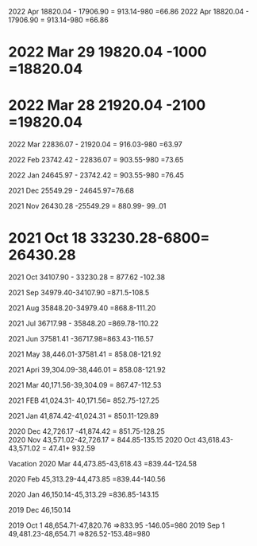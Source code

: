 

2022 Apr 18820.04 - 17906.90 = 913.14-980 =66.86
2022 Apr 18820.04 - 17906.90 = 913.14-980 =66.86

# 2022 Mar 29  19820.04 -1000 =18820.04
# 2022 Mar 28  21920.04 -2100 =19820.04

2022 Mar 22836.07 - 21920.04 = 916.03-980 =63.97

2022 Feb 23742.42 - 22836.07 = 903.55-980 =73.65

2022 Jan 24645.97 - 23742.42 = 903.55-980 =76.45

2021 Dec 25549.29 - 24645.97=76.68

2021 Nov 26430.28 -25549.29 = 880.99- 99..01

# 2021 Oct 18  33230.28-6800= 26430.28

2021 Oct 34107.90 - 33230.28 = 877.62 -102.38

2021 Sep 34979.40-34107.90 =871.5-108.5

2021 Aug 35848.20-34979.40  =868.8-111.20

2021 Jul  36717.98 - 35848.20 =869.78-110.22

2021 Jun 37581.41 -36717.98=863.43-116.57

2021 May 38,446.01-37581.41 = 858.08-121.92 

2021 Apri 39,304.09-38,446.01 = 858.08-121.92

2021 Mar 40,171.56-39,304.09 = 867.47-112.53

2021 FEB 41,024.31- 40,171.56= 852.75-127.25
 
2021 Jan 41,874.42-41,024.31 = 850.11-129.89 
 
2020 Dec 42,726.17  -41,874.42 = 851.75-128.25    
 2020 Nov 43,571.02-42,726.17 = 844.85-135.15
 2020 Oct 43,618.43-43,571.02 = 47.41+ 932.59

Vacation
2020 Mar 44,473.85-43,618.43 =839.44-124.58  
 
2020 Feb 45,313.29-44,473.85 =839.44-140.56 
 
2020 Jan  46,150.14-45,313.29 =836.85-143.15

2019 Dec  46,150.14  
 
2019 Oct 1 48,654.71-47,820.76 =>833.95 -146.05=980
2019 Sep 1 49,481.23-48,654.71 =>826.52-153.48=980